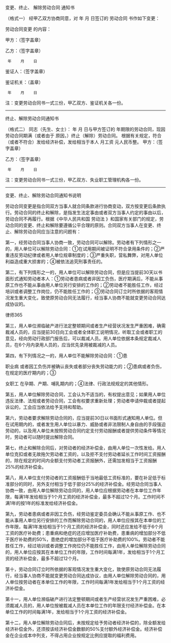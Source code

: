 
 变更、终止、
解除劳动合同
通知书
 
 （格式一）
  经甲乙双方协商同意，对    年    月    日签订的
劳动合同
书作如下变更：
  
劳动合同变更
的内容：                                  
 
 甲方：（签字盖章）
 
 乙方：（签字盖章）
 
     年    月    日
 
 鉴证人：（签字盖章）
 
 鉴证机关：（盖章）
 
     年    月    日
 
 注：变更劳动合同书一式三份，甲乙双方、鉴证机关各一份。
 
 --------------------------------------------------------------------
 
 终止、解除劳动合同通知书
 
 
 （格式二）
     同志（先生、女士）：
     年    月    日与甲方签订的      年期限的劳动合同，现因劳动合同期满（或者由于    原因，）终止（解除）劳动合同。
 根据有关规定，符合（或者不符合）发给经济补偿，发给相当于本人   月工资      元人民币整。
 甲方：（签字盖章）
 
 乙方：（签字盖章）
 
     年    月    日
 
 
 注：变更劳动合同书一式三份，甲乙双方、失业职工管理机构各一份。
 
 --------------------------------------------------------------------
 
 
 变更、终止、解除劳动合同通知书说明
 
 劳动合同变更是指合同双方当事人就合同条款进行协商变动，双方按变更后条款执行。劳动合同的终止和解除，是指发生法定事由或者双方当事人约定的事由以后，劳动合同不再履行。根据《中华人民共和国
劳动法
》和国家有关部门的规定，劳动合同的变更、终止和解除要遵循公平合理的原则。合同双方当事人在变更、终止、解除劳动合同应当注意的问题有：
 
 
  第一，经劳动合同当事人协商一致，劳动合同可以解除。劳动者有下列情形之一的，用人单位可以解除劳动合同：①在试用期间被证明不符合录用条件的；②严重违反劳动纪律或者用人单位规章制度的；③严重失职，营私舞弊，对用人单位利益造成重大损害的；④被依法追究刑事责任的。
 
 
  第二，有下列情形之一的，用人单位可以解除劳动合同，但是应当提前30天以书面形式通知劳动者本人：①劳动者患病或者非因工负伤，医疗期满后，不能从事原工作也不能从事由用人单位另行安排的工作的；②劳动者不能胜任工作，经过培训或者调整工作岗位，仍不能胜任工作的；③劳动合同订立时所依据的客观情况发生重大变化，致使原劳动合同无法履行，经当事人协商不能就变更劳动合同达成协议的。
 
 




 
律师365






  第三，用人单位濒临破产进行法定整顿期间或者生产经营状况发生严重困难，确需裁减人员的，应当提前30日向工会或者全体职工说明情况，听取工会或者职工的意见，经向劳动行政部门报告后，可以裁减人员。用人单位依据本条规定裁减人员，在6个月内录用人员的，应当优先录用被裁减的人员。

 

 

  第四，有下列情况之一的，用人单位不能解除劳动合同：①患

职业病
或者因工负伤并被确认丧失或者部分丧失劳动能力的；②患病或者负伤，在规定的医疗期内的；③

女职工
在孕期、产期、哺乳期内的；④法律、行政法规规定的其他情形。

 

 

  第五，用人单位解除劳动合同，工会认为不适当的，有权提出意见；如果用人单位违反法律、法规或者劳动合同，工会有权要求重新处理；劳动者申请仲裁或者提起诉讼的，工会应当依法给予支持和帮助。

 

 

  第六，劳动者要求解除劳动合同的，应当提前30日以书面形式通知用人单位。但在试用期内的，或者发生用人单位以暴力、威胁或者非法限制人身自由的手段强迫劳动的，以及用人单位未按照劳动合同约定支付劳动报酬或者提供劳动条件等情况时，劳动者可以随时提出解除合同。

 

 

  第七，终止和解除合同后，对劳动者的经济补偿金，由用人单位一次性发给。用人单位克扣或者无故拖欠劳动者工资的，以及拒不支付劳动者延长工作时间工资报酬的，除在规定的时间内全额支付劳动者工资报酬外，还需加发相当于工资报酬25%的经济补偿金。

 

 

  第八，用人单位支付劳动者的工资报酬低于当地最低工资标准的，要在补足低于标准部分的同时，另外支付相当于低于部分25%的经济补偿金。经劳动合同当事人协商一致，由用人单位解除劳动合同的，用人单位应根据劳动者在本单位工作年限，每满1年发给相当于1个月工资的经济补偿金，最多不超过12个月。工作时间不满1年的按1年的标准发给经济补偿金。

 

 

  第九，劳动者患病或者非因工负伤，经劳动鉴定委员会确认不能从事原工作、也不能从事用人单位另行安排的工作而解除劳动合同的，用人单位应按其在本单位的工作年限，每满1年发给相当于1个月工资的经济补偿金，同时还应发给不低于6个月工资的医疗补助费；患重病和绝症的还应增加医疗补助费，患重病的增加部分不低于医疗补助费的50%，患绝症的增加部分不低于医疗补助费的100%。劳动者不能胜任工作，经过培训或者调整工作岗位仍不能胜任工作，由用人单位解除劳动合同的，用人单位应按其在本单位工作的年限，工作时间每满1年，发给相当于1个月工资的经济补偿金，最多不超过12个月。

 

 

  第十，劳动合同订立时所依据的客观情况发生重大变化，致使原劳动合同无法履行，经当事人协商不能就变更劳动合同达成协议，由用人单位解除劳动合同的，用人单位按劳动者在本单位工作的年限，工作时间每满1年发给相当于1个月工资的经济补偿金。

 

 

  第十一，用人单位濒临破产进行法定整顿期间或者生产经营状况发生严重困难，必须裁减人员的，用人单位按被裁减人员在本单位工作的年限支付经济补偿金。在本单位工作的时间每满1年，发给相当于1个月工资的经济补偿金。

 

 

  第十二，用人单位解除劳动合同后，未按规定给予劳动者经济补偿的，除全额发给经济补偿金外，还须按该经济补偿金数额的50%支付额外经济补偿金。经济补偿金在企业成本中列支，不得占用企业按规定比例应提取的福利费用。

 


 

 
 
 
 
 
  


  
 

  


  


  
 
 
 
 


